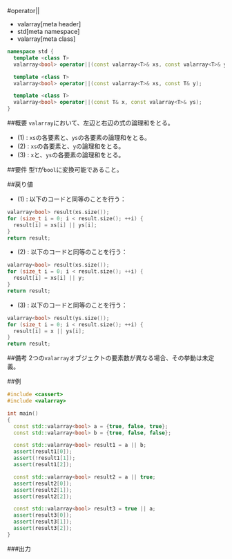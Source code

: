 #operator||
* valarray[meta header]
* std[meta namespace]
* valarray[meta class]

```cpp
namespace std {
  template <class T>
  valarray<bool> operator||(const valarray<T>& xs, const valarray<T>& ys); // (1)

  template <class T>
  valarray<bool> operator||(const valarray<T>& xs, const T& y);            // (2)

  template <class T>
  valarray<bool> operator||(const T& x, const valarray<T>& ys);            // (3)
}
```

##概要
`valarray`において、左辺と右辺の式の論理和をとる。


- (1) : `xs`の各要素と、`ys`の各要素の論理和をとる。
- (2) : `xs`の各要素と、`y`の論理和をとる。
- (3) : `x`と、`ys`の各要素の論理和をとる。


##要件
型`T`が`bool`に変換可能であること。


##戻り値

- (1) : 以下のコードと同等のことを行う：

```cpp
valarray<bool> result(xs.size());
for (size_t i = 0; i < result.size(); ++i) {
  result[i] = xs[i] || ys[i];
}
return result;
```


- (2) : 以下のコードと同等のことを行う：

```cpp
valarray<bool> result(xs.size());
for (size_t i = 0; i < result.size(); ++i) {
  result[i] = xs[i] || y;
}
return result;
```


- (3) : 以下のコードと同等のことを行う：

```cpp
valarray<bool> result(ys.size());
for (size_t i = 0; i < result.size(); ++i) {
  result[i] = x || ys[i];
}
return result;
```


##備考
2つの`valarray`オブジェクトの要素数が異なる場合、その挙動は未定義。


##例
```cpp
#include <cassert>
#include <valarray>

int main()
{
  const std::valarray<bool> a = {true, false, true};
  const std::valarray<bool> b = {true, false, false};

  const std::valarray<bool> result1 = a || b;
  assert(result1[0]);
  assert(!result1[1]);
  assert(result1[2]);

  const std::valarray<bool> result2 = a || true;
  assert(result2[0]);
  assert(result2[1]);
  assert(result2[2]);

  const std::valarray<bool> result3 = true || a;
  assert(result3[0]);
  assert(result3[1]);
  assert(result3[2]);
}
```

###出力
```
```


